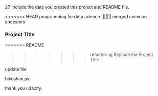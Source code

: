 27
Include the date you created this project and README file.

<<<<<<< HEAD
programming for data science
||||||| merged common ancestors
### Project Title
=======
README
>>>>>>> refactoring
Replace the Project Title

update file

bikeshae.py.


thank you udacity.
